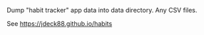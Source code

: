 Dump "habit tracker" app data into data directory.
Any CSV files.

See https://jdeck88.github.io/habits

